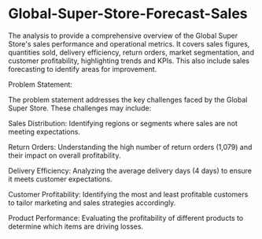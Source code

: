 # Global-Super-Store-Forecast-Sales
 The analysis to provide a comprehensive overview of the Global Super Store's sales performance and operational metrics. It covers sales figures, quantities sold, delivery efficiency, return orders, market segmentation, and customer profitability, highlighting trends and KPIs. This also include sales forecasting to identify areas for improvement.

 Problem Statement:
 
 The problem statement addresses the key challenges faced by the Global Super Store. 
 These challenges may include:

 Sales Distribution: Identifying regions or segments where sales are not meeting expectations.

 Return Orders: Understanding the high number of return orders (1,079) and their impact on overall profitability.

 Delivery Efficiency: Analyzing the average delivery days (4 days) to ensure it meets customer expectations.

 Customer Profitability: Identifying the most and least profitable customers to tailor marketing and sales strategies accordingly.

 Product Performance: Evaluating the profitability of different products to determine which items are driving losses.


